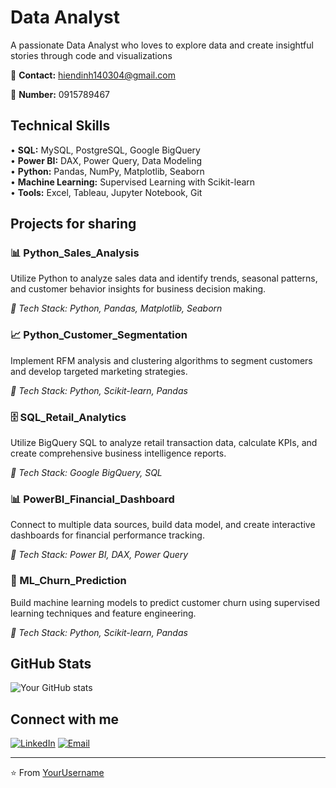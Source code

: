 # Data Analyst

A passionate Data Analyst who loves to explore data and create insightful stories through code and visualizations

📧 **Contact:** hiendinh140304@gmail.com

🔗 **Number:** 0915789467

## Technical Skills

• **SQL:** MySQL, PostgreSQL, Google BigQuery  
• **Power BI:** DAX, Power Query, Data Modeling  
• **Python:** Pandas, NumPy, Matplotlib, Seaborn  
• **Machine Learning:** Supervised Learning with Scikit-learn  
• **Tools:** Excel, Tableau, Jupyter Notebook, Git

## Projects for sharing

### 📊 Python_Sales_Analysis
Utilize Python to analyze sales data and identify trends, seasonal patterns, and customer behavior insights for business decision making.

*🔧 Tech Stack: Python, Pandas, Matplotlib, Seaborn*

### 📈 Python_Customer_Segmentation  
Implement RFM analysis and clustering algorithms to segment customers and develop targeted marketing strategies.

*🔧 Tech Stack: Python, Scikit-learn, Pandas*

### 🗄️ SQL_Retail_Analytics
Utilize BigQuery SQL to analyze retail transaction data, calculate KPIs, and create comprehensive business intelligence reports.

*🔧 Tech Stack: Google BigQuery, SQL*

### 📊 PowerBI_Financial_Dashboard
Connect to multiple data sources, build data model, and create interactive dashboards for financial performance tracking.

*🔧 Tech Stack: Power BI, DAX, Power Query*

### 🤖 ML_Churn_Prediction
Build machine learning models to predict customer churn using supervised learning techniques and feature engineering.

*🔧 Tech Stack: Python, Scikit-learn, Pandas*

## GitHub Stats

![Your GitHub stats](https://github-readme-stats.vercel.app/api?username=YOUR_USERNAME&show_icons=true&theme=dark)

## Connect with me

[![LinkedIn](https://img.shields.io/badge/LinkedIn-0077B5?style=for-the-badge&logo=linkedin&logoColor=white)](https://linkedin.com/in/yourprofile)
[![Email](https://img.shields.io/badge/Email-D14836?style=for-the-badge&logo=gmail&logoColor=white)](mailto:your-email@gmail.com)

---
⭐️ From [YourUsername](https://github.com/YourUsername)

